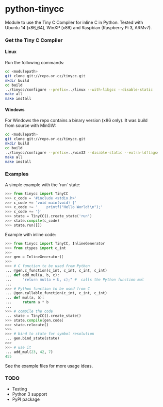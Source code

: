 # python-tinycc

Module to use the Tiny C Compiler for inline C in Python.
Tested with Ubuntu 14 (x86_64), WinXP (x86) and Raspbian (Raspberry Pi 3, ARMv7).


### Get the Tiny C Compiler

#### Linux
Run the following commands:
```bash
cd <modulepath>
git clone git://repo.or.cz/tinycc.git
mkdir build
cd build
../tinycc/configure --prefix=../linux --with-libgcc --disable-static
make all
make install
```

#### Windows

For Windows the repo contains a binary version (x86 only).
It was build from source with MinGW:
```bash
cd <modulepath>
git clone git://repo.or.cz/tinycc.git
mkdir build
cd build
../tinycc/configure --prefix=../win32 --disable-static --extra-ldflags=-static-libgcc
make all
make install
```

### Examples
A simple example with the 'run' state:
```python
>>> from tinycc import TinyCC
>>> c_code = '#include <stdio.h>'
>>> c_code += 'void main(void) {'
>>> c_code += '    printf("Hello World!\n");'
>>> c_code += '}'
>>> state = TinyCC().create_state('run')
>>> state.compile(c_code)
>>> state.run([])
```

Example with inline code:
```python
>>> from tinycc import TinyCC, InlineGenerator
>>> from ctypes import c_int
>>> 
>>> gen = InlineGenerator()
>>> 
>>> # C function to be used from Python
... @gen.c_function(c_int, c_int, c_int, c_int)
... def add_mul(a, b, c):
...     "return mul(a + b, c);" #  calls the Python function mul
... 
>>> # Python function to be used from C
... @gen.callable_function(c_int, c_int, c_int)
... def mul(a, b):
...     return a * b
... 
>>> # compile the code
... state = TinyCC().create_state()
>>> state.compile(gen.code)
>>> state.relocate()
>>> 
>>> # bind to state for symbol resolution
... gen.bind_state(state)
>>> 
>>> # use it
... add_mul(23, 42, 7)
455
```
See the example files for more usage ideas.

### TODO
* Testing
* Python 3 support
* PyPI package